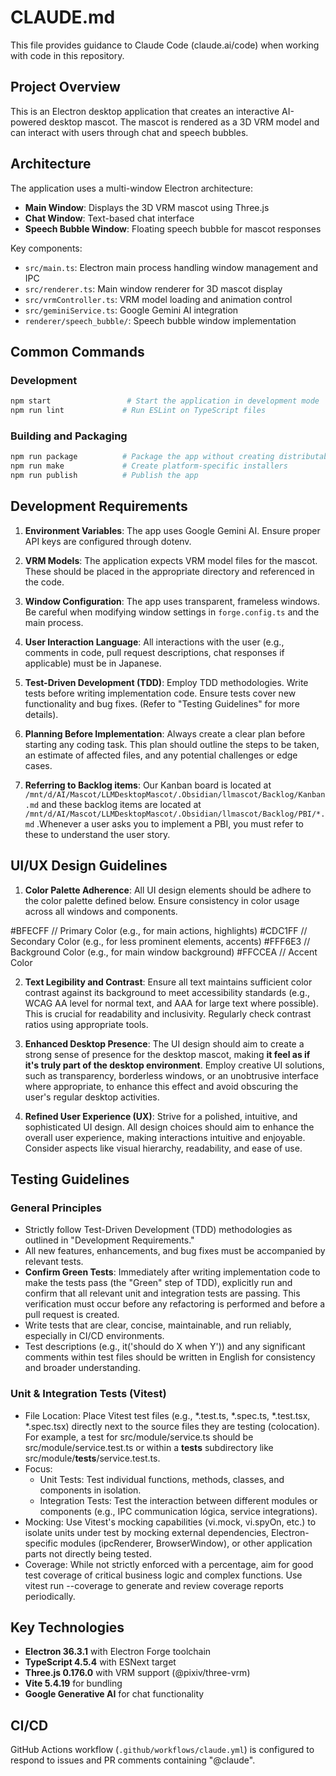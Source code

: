 # CLAUDE.md

This file provides guidance to Claude Code (claude.ai/code) when working with code in this repository.

## Project Overview

This is an Electron desktop application that creates an interactive AI-powered desktop mascot. The mascot is rendered as a 3D VRM model and can interact with users through chat and speech bubbles.

## Architecture

The application uses a multi-window Electron architecture:
- **Main Window**: Displays the 3D VRM mascot using Three.js
- **Chat Window**: Text-based chat interface
- **Speech Bubble Window**: Floating speech bubble for mascot responses

Key components:
- `src/main.ts`: Electron main process handling window management and IPC
- `src/renderer.ts`: Main window renderer for 3D mascot display
- `src/vrmController.ts`: VRM model loading and animation control
- `src/geminiService.ts`: Google Gemini AI integration
- `renderer/speech_bubble/`: Speech bubble window implementation

## Common Commands

### Development
```bash
npm start                 # Start the application in development mode
npm run lint             # Run ESLint on TypeScript files
```

### Building and Packaging
```bash
npm run package          # Package the app without creating distributables
npm run make             # Create platform-specific installers
npm run publish          # Publish the app
```

## Development Requirements

1. **Environment Variables**: The app uses Google Gemini AI. Ensure proper API keys are configured through dotenv.

2. **VRM Models**: The application expects VRM model files for the mascot. These should be placed in the appropriate directory and referenced in the code.

3. **Window Configuration**: The app uses transparent, frameless windows. Be careful when modifying window settings in `forge.config.ts` and the main process.

4. **User Interaction Language**: All interactions with the user (e.g., comments in code, pull request descriptions, chat responses if applicable) must be in Japanese.

5. **Test-Driven Development (TDD)**: Employ TDD methodologies. Write tests before writing implementation code. Ensure tests cover new functionality and bug fixes. (Refer to "Testing Guidelines" for more details).

6. **Planning Before Implementation**: Always create a clear plan before starting any coding task. This plan should outline the steps to be taken, an estimate of affected files, and any potential challenges or edge cases.

7. **Referring to Backlog items**: Our Kanban board is located at `/mnt/d/AI/Mascot/LLMDesktopMascot/.Obsidian/llmascot/Backlog/Kanban.md` and these backlog items are located at `/mnt/d/AI/Mascot/LLMDesktopMascot/.Obsidian/llmascot/Backlog/PBI/*.md` .Whenever a user asks you to implement a PBI, you must refer to these to understand the user story.
   
## UI/UX Design Guidelines
1. **Color Palette Adherence**: All UI design elements should be adhere to the color palette defined below. Ensure consistency in color usage across all windows and components.

#BFECFF // Primary Color (e.g., for main actions, highlights)
#CDC1FF // Secondary Color (e.g., for less prominent elements, accents)
#FFF6E3 // Background Color (e.g., for main window background)
#FFCCEA // Accent Color

2. **Text Legibility and Contrast**: Ensure all text maintains sufficient color contrast against its background to meet accessibility standards (e.g., WCAG AA level for normal text, and AAA for large text where possible). This is crucial for readability and inclusivity. Regularly check contrast ratios using appropriate tools.

3. **Enhanced Desktop Presence**: The UI design should aim to create a strong sense of presence for the desktop mascot, making **it feel as if it's truly part of the desktop environment**. Employ creative UI solutions, such as transparency, borderless windows, or an unobtrusive interface where appropriate, to enhance this effect and avoid obscuring the user's regular desktop activities.

4. **Refined User Experience (UX)**: Strive for a polished, intuitive, and sophisticated UI design. All design choices should aim to enhance the overall user experience, making interactions intuitive and enjoyable. Consider aspects like visual hierarchy, readability, and ease of use.

## Testing Guidelines
### General Principles
* Strictly follow Test-Driven Development (TDD) methodologies as outlined in "Development Requirements."
* All new features, enhancements, and bug fixes must be accompanied by relevant tests.
* **Confirm Green Tests**: Immediately after writing implementation code to make the tests pass (the "Green" step of TDD), explicitly run and confirm that all relevant unit and integration tests are passing. This verification must occur before any refactoring is performed and before a pull request is created.
* Write tests that are clear, concise, maintainable, and run reliably, especially in CI/CD environments.
* Test descriptions (e.g., it('should do X when Y')) and any significant comments within test files should be written in English for consistency and broader understanding.

### Unit & Integration Tests (Vitest)
* File Location: Place Vitest test files (e.g., *.test.ts, *.spec.ts, *.test.tsx, *.spec.tsx) directly next to the source files they are testing (colocation). For example, a test for src/module/service.ts should be src/module/service.test.ts or within a __tests__ subdirectory like src/module/__tests__/service.test.ts.
* Focus:
  - Unit Tests: Test individual functions, methods, classes, and components in isolation.
  - Integration Tests: Test the interaction between different modules or components (e.g., IPC communication lógica, service integrations).
* Mocking: Use Vitest's mocking capabilities (vi.mock, vi.spyOn, etc.) to isolate units under test by mocking external dependencies, Electron-specific modules (ipcRenderer, BrowserWindow), or other application parts not directly being tested.
* Coverage: While not strictly enforced with a percentage, aim for good test coverage of critical business logic and complex functions. Use vitest run --coverage to generate and review coverage reports periodically.

## Key Technologies

- **Electron 36.3.1** with Electron Forge toolchain
- **TypeScript 4.5.4** with ESNext target
- **Three.js 0.176.0** with VRM support (@pixiv/three-vrm)
- **Vite 5.4.19** for bundling
- **Google Generative AI** for chat functionality

## CI/CD

GitHub Actions workflow (`.github/workflows/claude.yml`) is configured to respond to issues and PR comments containing "@claude".


